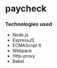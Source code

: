 # paycheck

### Technologies used
* Node.js
* ExpressJS
* ECMAScript 6
* Webpack
* Http-proxy
* Babel
